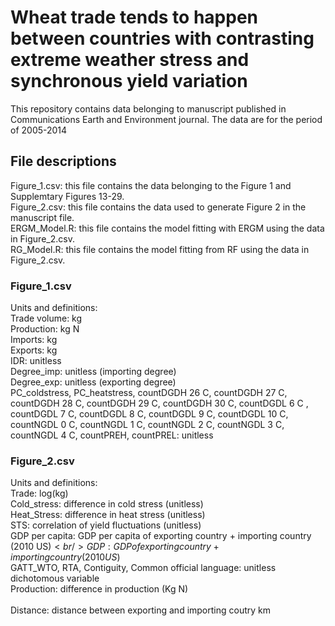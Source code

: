 # Wheat trade tends to happen between countries with contrasting extreme weather stress and synchronous yield variation

This repository contains data belonging to manuscript published in Communications Earth and Environment journal.
The data are for the period of 2005-2014

## File descriptions <br />
Figure_1.csv: this file contains the data belonging to the Figure 1 and Supplemtary Figures 13-29. <br />
Figure_2.csv: this file contains the data used to generate Figure 2 in the manuscript file. <br />
ERGM_Model.R: this file contains the model fitting with ERGM using the data in Figure_2.csv. <br />
RG_Model.R: this file contains the model fitting from RF using the data in Figure_2.csv.<br />


### Figure_1.csv <br />
Units and definitions: <br />
Trade volume: kg <br />
Production: kg N <br />
Imports: kg <br />
Exports: kg	<br />
IDR: unitless <br />
Degree_imp: unitless (importing degree)	 <br />
Degree_exp:	unitless (exporting degree) <br />
PC_coldstress,	PC_heatstress,	countDGDH 26 C,	countDGDH 27 C,	countDGDH 28 C,	countDGDH 29 C,	countDGDH 30 C,	countDGDL 6 C	, countDGDL 7 C,
countDGDL 8 C,	countDGDL 9 C,	countDGDL 10 C,	countNGDL 0 C,	countNGDL 1 C,	countNGDL 2 C,	countNGDL 3 C,	countNGDL 4 C,	countPREH,	countPREL: unitless <br />


### Figure_2.csv <br />
Units and definitions: <br />
Trade: log(kg) <br />
Cold_stress: difference in cold stress (unitless)	<br />
Heat_Stress: difference in heat stress (unitless)	<br />
STS: correlation of yield fluctuations (unitless) <br />
GDP per capita: GDP per capita of exporting country + importing country (2010 US$) <br />
GDP: GDP of exporting country + importing country (2010 US$)	 <br />
GATT_WTO, RTA, Contiguity, Common official language: unitless dichotomous variable <br />
Production: difference in production (Kg N)	<br />	
Distance: distance between exporting and importing coutry km		<br />
